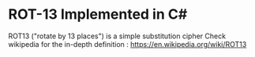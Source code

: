 # ROT-13 Implemented in C#
ROT13 ("rotate by 13 places") is a simple substitution cipher
Check wikipedia for the in-depth definition : https://en.wikipedia.org/wiki/ROT13
